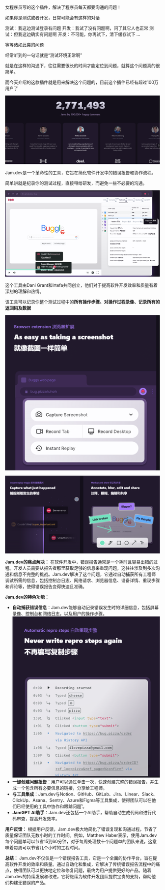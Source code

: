 女程序员写的这个插件，解决了程序员每天都要沟通的问题！

如果你是测试或者开发，日常可能会有这样的对话

测试：我这边测试登录有问题
开发：我试了没有问题啊，问了其它人也正常
测试：但我这边确实有问题啊
开发：不可能，你再试下，清下缓存试下
...

等等诸如此类的问题

经常听到的一句话就是“测试环境正常啊”

就是在这样的沟通下，往往需要很长的时间才能定位到问题，就算这个问题真的很简单。

而今天介绍的这款插件就是用来解决这个问题的，目前这个插件已经有超过100万用户了

![user](image.png)


Jam.dev是一个革命性的工具，它旨在简化软件开发中的错误报告和协作流程。

简单讲就是纪录你的测试过程，直接甩给研发，而避免一些不必要的沟通。

![demo](image-4.png)

这个工具由Dani Grant和Irtefa共同创立，他们对于提高软件开发效率和质量有着深刻的理解和热情。

该工具可以记录你整个测试过程中的**所有操作步骤、对操作过程录像、记录所有的返回码及数据**

![](image-2.png)

![](image-3.png)

**Jam.dev的痛点解决：**
在软件开发中，错误报告通常是一个耗时且容易出错的过程。开发人员需要从报告者那里获取足够的信息来重现问题，这往往涉及到多次沟通和信息不完整的挑战。Jam.dev解决了这个问题，它通过自动捕获所有工程师调试所需的信息，包括控制台日志、网络请求、浏览器信息、设备详情、重现步骤和评论等，使得错误报告变得快速且准确。

**Jam.dev的特色功能：**
- **自动捕获错误信息**：Jam.dev能够自动记录错误发生时的详细信息，包括屏幕录像、控制台和网络日志，以及用户的操作步骤。
  ![steps](image-1.png)
- **一键创建问题报告**：用户可以通过单击一次，快速创建完整的错误报告，并生成一个包含所有必要信息的链接，分享给工程师。
- **与工具集成**：Jam.dev与Notion、GitHub、GitLab、Jira、Linear、Slack、ClickUp、Asana、Sentry、Azure和Figma等工具集成，使得团队可以在他们已经使用的工具中协作和跟踪问题¹。
- **JamGPT AI助手**：Jam.dev还包括一个AI助手，帮助自动生成代码和进行代码审查，提高开发效率。

**用户反馈：**
根据用户反馈，Jam.dev极大地简化了错误复现和沟通过程，节省了质量保证团队无数小时的工作时间。例如，Matthew Haber表示，使用Jam.dev每个问题单可以节省15到60分钟，对于每周处理数十个问题单的团队来说，这意味着每周可以节省几个小时的工程时间。

**总结：**
Jam.dev不仅仅是一个错误报告工具，它是一个全面的协作平台，旨在提高软件开发的效率和质量。通过自动化和集成，它解决了传统错误报告流程中的痛点，使得团队可以更快地定位和修复问题，最终为用户提供更好的产品。随着Jam.dev的持续发展和改进，它将继续为软件开发团队提供宝贵的支持，帮助他们构建无错误的产品。
